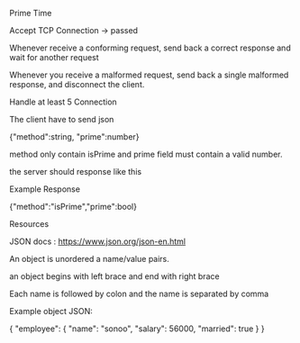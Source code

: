 Prime Time

Accept TCP Connection -> passed

Whenever receive a conforming request, send back a correct response and wait for another request

Whenever you receive a malformed request, send back a single malformed response, and disconnect the client.

Handle at least 5 Connection

The client have to send json

{"method":string, "prime":number}

method only contain isPrime and prime field must contain a valid number.

the server should response like this

Example Response

{"method":"isPrime","prime":bool}

Resources

JSON docs : https://www.json.org/json-en.html

An object is unordered a name/value pairs.

an object begins with left brace and end with right brace

Each name is followed by colon and the name is separated by comma

Example object JSON:

{
    "employee": {
        "name": "sonoo",
        "salary": 56000,
        "married": true
    }
}
